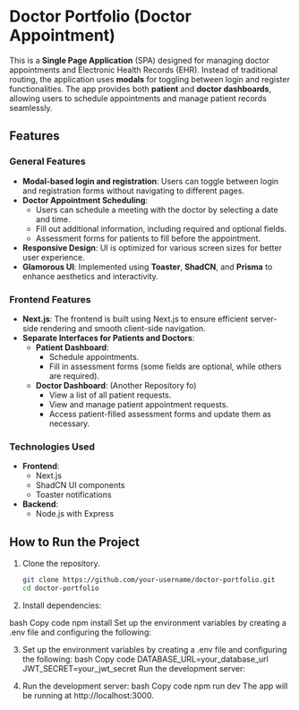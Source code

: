 # Doctor Portfolio (Doctor Appointment)

This is a **Single Page Application** (SPA) designed for managing doctor appointments and Electronic Health Records (EHR). Instead of traditional routing, the application uses **modals** for toggling between login and register functionalities. The app provides both **patient** and **doctor dashboards**, allowing users to schedule appointments and manage patient records seamlessly.

## Features

### General Features
- **Modal-based login and registration**: Users can toggle between login and registration forms without navigating to different pages.
- **Doctor Appointment Scheduling**: 
  - Users can schedule a meeting with the doctor by selecting a date and time.
  - Fill out additional information, including required and optional fields.
  - Assessment forms for patients to fill before the appointment.
- **Responsive Design**: UI is optimized for various screen sizes for better user experience.
- **Glamorous UI**: Implemented using **Toaster**, **ShadCN**, and **Prisma** to enhance aesthetics and interactivity.

### Frontend Features
- **Next.js**: The frontend is built using Next.js to ensure efficient server-side rendering and smooth client-side navigation.
- **Separate Interfaces for Patients and Doctors**:
  - **Patient Dashboard**:
    - Schedule appointments.
    - Fill in assessment forms (some fields are optional, while others are required).
  - **Doctor Dashboard**: (Another Repository fo)
    - View a list of all patient requests.
    - View and manage patient appointment requests.
    - Access patient-filled assessment forms and update them as necessary.

  
  
### Technologies Used
- **Frontend**: 
  - Next.js
  - ShadCN UI components
  - Toaster notifications
- **Backend**: 
  - Node.js with Express


## How to Run the Project
1. Clone the repository.
   ```bash
   git clone https://github.com/your-username/doctor-portfolio.git
   cd doctor-portfolio
2. Install dependencies:

bash
Copy code
npm install
Set up the environment variables by creating a .env file and configuring the following:

3. Set up the environment variables by creating a .env file and configuring the following:
bash
Copy code
DATABASE_URL=your_database_url
JWT_SECRET=your_jwt_secret
Run the development server:

4. Run the development server:
bash
Copy code
npm run dev
The app will be running at http://localhost:3000.
